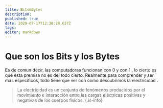```yaml
---
title: Bits&Bytes
description: 
published: true
date: 2020-07-17T12:38:28.627Z
tags: 
editor: markdown
---
```


# Que son los Bits y los Bytes

Es de comun decir, las computadoras funcionan con  0 y con 1 , lo cierto es que esta premisa no es del todo cierto.
Realmente para comprender y ser mas especificos, todo tiene que ver con como descubrimos la electricidad .

> La electricidad es un conjunto de fenómenos producidos por el movimiento e interacción entre las cargas eléctricas positivas y negativas de los cuerpos físicos.
{.is-info}


